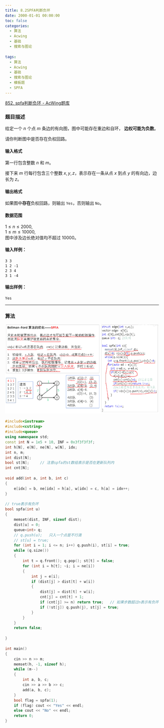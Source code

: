 ```yaml
---
title: 8.2SPFA判断负环
date: 2000-01-01 00:00:00
toc: false
categories:
  - 算法
  - Acwing
  - 基础
  - 搜索与图论

tags:
  - 算法
  - Acwing
  - 基础
  - 搜索与图论
  - 模板题
  - SPFA
---
```


[852. spfa判断负环 - AcWing题库](https://www.acwing.com/problem/content/854/)
### 题目描述
给定一个 $n$ 个点 $m$ 条边的有向图，图中可能存在重边和自环， **边权可能为负数**。

请你判断图中是否存在负权回路。

#### 输入格式

第一行包含整数 $n$ 和 $m$。

接下来 $m$ 行每行包含三个整数 $x,y,z$，表示存在一条从点 $x$ 到点 $y$ 的有向边，边长为 $z$。

#### 输出格式

如果图中**存在**负权回路，则输出 `Yes`，否则输出 `No`。

#### 数据范围

$1 \le n \le 2000$,  
$1 \le m \le 10000$,  
图中涉及边长绝对值均不超过 $10000$。

#### 输入样例：

```
3 3
1 2 -1
2 3 4
3 1 -4
```

#### 输出样例：

```
Yes
```

---
### 算法

![](8.2SPFA判断负环/Pasted%20image%2020240509211841%201.png)

```cpp
#include<iostream>
#include<cstring>
#include<queue>
using namespace std;
const int N = 1e5 + 10, INF = 0x3f3f3f3f;
int h[N], e[N], ne[N], w[N], idx;
int n, m;
int dist[N];
bool st[N];     // 注意spfa的st数组表示是否在更新队列内
int cnt[N];

void add(int a, int b, int c)
{
    e[idx] = b, ne[idx] = h[a], w[idx] = c, h[a] = idx++;
}

// true表示有负环
bool spfa(int u)
{
    memset(dist, INF, sizeof dist);
    dist[u] = 0;
    queue<int> q;
    // q.push(u);   只入一个点是不行滴
    // st[u] = true;
    for (int i = 1; i <= n; i++) q.push(i), st[i] = true;
    while (q.size())
    {
        int t = q.front(); q.pop(); st[t] = false;
        for (int i = h[t]; ~i; i = ne[i])   
        {
            int j = e[i];
            if (dist[j] > dist[t] + w[i]) 
            {
                dist[j] = dist[t] + w[i];
                cnt[j] = cnt[t] + 1;    
                if (cnt[j] >= n) return true;   // 如果步数超过n表示有负环
                if (!st[j]) q.push(j), st[j] = true;
            }
        }
    }
    return false;

}

int main()
{
    cin >> n >> m;
    memset(h, -1, sizeof h);
    while (m--)
    {
        int a, b, c;
        cin >> a >> b >> c;
        add(a, b, c);
    }
    bool flag = spfa(1);
    if (flag) cout << "Yes" << endl;
    else cout << "No" << endl;
    return 0;
}
```